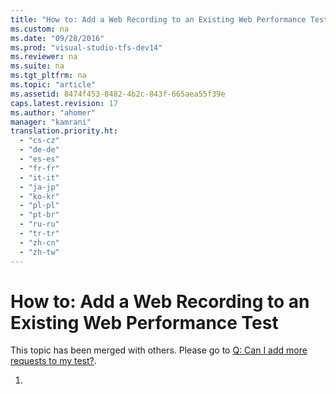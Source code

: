 ```yaml
---
title: "How to: Add a Web Recording to an Existing Web Performance Test"
ms.custom: na
ms.date: "09/28/2016"
ms.prod: "visual-studio-tfs-dev14"
ms.reviewer: na
ms.suite: na
ms.tgt_pltfrm: na
ms.topic: "article"
ms.assetid: 8474f453-8482-4b2c-843f-665aea55f39e
caps.latest.revision: 17
ms.author: "ahomer"
manager: "kamrani"
translation.priority.ht: 
  - "cs-cz"
  - "de-de"
  - "es-es"
  - "fr-fr"
  - "it-it"
  - "ja-jp"
  - "ko-kr"
  - "pl-pl"
  - "pt-br"
  - "ru-ru"
  - "tr-tr"
  - "zh-cn"
  - "zh-tw"
---
```

# How to: Add a Web Recording to an Existing Web Performance Test
This topic has been merged with others. Please go to [Q: Can I add more requests to my test?](assetId:///bd0a82fd-cec0-4861-bc09-e1b0b2d258ef#RecordingRunningWebTest_QA_AddMoreRequests).  
  
1.